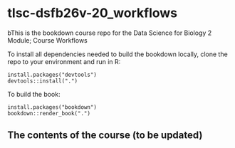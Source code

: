 # tlsc-dsfb26v-20_workflows

bThis is the bookdown course repo for the Data Science for Biology 2 Module; Course Workflows

To install all dependencies needed to build the bookdown locally, clone the repo to your environment and run in R:

``` 
install.packages("devtools")
devtools::install(".")
```

To build the book:
```
install.packages("bookdown")
bookdown::render_book(".")
```

## The contents of the course (to be updated)
